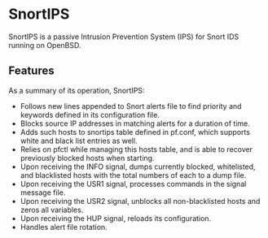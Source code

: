 # SnortIPS

SnortIPS is a passive Intrusion Prevention System (IPS) for Snort IDS running on OpenBSD.

## Features

As a summary of its operation, SnortIPS:

- Follows new lines appended to Snort alerts file to find priority and keywords defined in its configuration file.
- Blocks source IP addresses in matching alerts for a duration of time.
- Adds such hosts to snortips table defined in pf.conf, which supports white and black list entries as well.
- Relies on pfctl while managing this hosts table, and is able to recover previously blocked hosts when starting.
- Upon receiving the INFO signal, dumps currently blocked, whitelisted, and blacklisted hosts with the total numbers of each to a dump file.
- Upon receiving the USR1 signal, processes commands in the signal message file.
- Upon receiving the USR2 signal, unblocks all non-blacklisted hosts and zeros all variables.
- Upon receiving the HUP signal, reloads its configuration.
- Handles alert file rotation.

